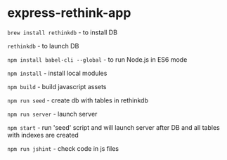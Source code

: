 # express-rethink-app

`brew install rethinkdb` - to install DB

`rethinkdb` - to launch DB

`npm install babel-cli --global` - to run Node.js in ES6 mode

`npm install` - install local modules

`npm build` - build javascript assets

`npm run seed` - create db with tables in rethinkdb

`npm run server` - launch server

`npm start` - run 'seed' script and will launch server after DB and all tables with indexes are created

`npm run jshint` - check code in js files




